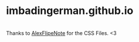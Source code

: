 imbadingerman.github.io
======

 \
Thanks to [AlexFlipeNote](https://github.com/AlexFlipnote/alexflipnote.github.io/tree/master/src/assets/css) for the CSS Files. <3 